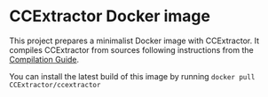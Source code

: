 # CCExtractor Docker image

This project prepares a minimalist Docker image with CCExtractor. It compiles CCExtractor from sources following instructions from the [Compilation Guide](https://github.com/CCExtractor/ccextractor/blob/master/docs/COMPILATION.MD).

You can install the latest build of this image by running `docker pull CCExtractor/ccextractor`
